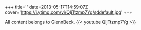 +++
title=''
date=2013-05-17T14:59:07Z
cover='https://i.ytimg.com/vi/QIjTtzmp7Yg/sddefault.jpg'
+++

All content belongs to GlennBeck.
{{< youtube QIjTtzmp7Yg >}}
